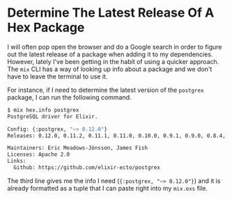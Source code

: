 # Determine The Latest Release Of A Hex Package

I will often pop open the browser and do a Google search in order to figure
out the latest release of a package when adding it to my dependencies.
However, lately I've been getting in the habit of using a quicker approach.
The `mix` CLI has a way of looking up info about a package and we don't have
to leave the terminal to use it.

For instance, if I need to determine the latest version of the `postgrex`
package, I can run the following command.

```bash
$ mix hex.info postgrex
PostgreSQL driver for Elixir.

Config: {:postgrex, "~> 0.12.0"}
Releases: 0.12.0, 0.11.2, 0.11.1, 0.11.0, 0.10.0, 0.9.1, 0.9.0, 0.8.4, 0.8.3, 0.8.2, ...

Maintainers: Eric Meadows-Jönsson, James Fish
Licenses: Apache 2.0
Links:
  Github: https://github.com/elixir-ecto/postgrex
```

The third line gives me the info I need (`{:postgrex, "~> 0.12.0"}`) and it
is already formatted as a tuple that I can paste right into my `mix.exs`
file.
